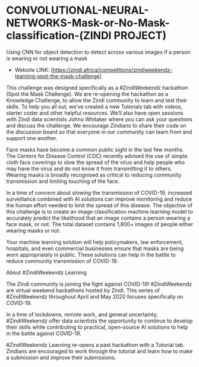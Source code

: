 # CONVOLUTIONAL-NEURAL-NETWORKS-Mask-or-No-Mask-classification-(ZINDI PROJECT)
Using CNN for object detection to detect across various images if a person is wearing or not wearing a mask 

* Website LINK: [https://zindi.africa/competitions/zindiweekendz-learning-spot-the-mask-challenge]

This challenge was designed specifically as a #ZindiWeekendz hackathon (Spot the Mask Challenge). We are re-opening the hackathon as a Knowledge Challenge, to allow the Zindi community to learn and test their skills. To help you all out, we’ve created a new Tutorials tab with videos, starter coder and other helpful resources. We’ll also have open sessions with Zindi data scientists Johno Whitaker where you can ask your questions and discuss the challenge. We encourage Zindians to share their code on the discussion board so that everyone in our community can learn from and support one another.

Face masks have become a common public sight in the last few months. The Centers for Disease Control (CDC) recently advised the use of simple cloth face coverings to slow the spread of the virus and help people who may have the virus and do not know it from transmitting it to others. Wearing masks is broadly recognised as critical to reducing community transmission and limiting touching of the face.

In a time of concern about slowing the transmission of COVID-19, increased surveillance combined with AI solutions can improve monitoring and reduce the human effort needed to limit the spread of this disease. The objective of this challenge is to create an image classification machine learning model to accurately predict the likelihood that an image contains a person wearing a face mask, or not. The total dataset contains 1,800+ images of people either wearing masks or not.

Your machine learning solution will help policymakers, law enforcement, hospitals, and even commercial businesses ensure that masks are being worn appropriately in public. These solutions can help in the battle to reduce community transmission of COVID-19.

About #ZindiWeekendz Learning

The Zindi community is joining the fight against COVID-19! #ZindiWeekendz are virtual weekend hackathons hosted by Zindi. This series of #ZindiWeekendz throughout April and May 2020 focuses specifically on COVID-19.

In a time of lockdowns, remote work, and general uncertainty, #ZindiWeekendz offer data scientists the opportunity to continue to develop their skills while contributing to practical, open-source AI solutions to help in the battle against COVID-19.

#ZindiWeekendz Learning re-opens a past hackathon with a Tutorial tab. Zindians are encouraged to work through the tutorial and learn how to make a submission and improve their submissions.













